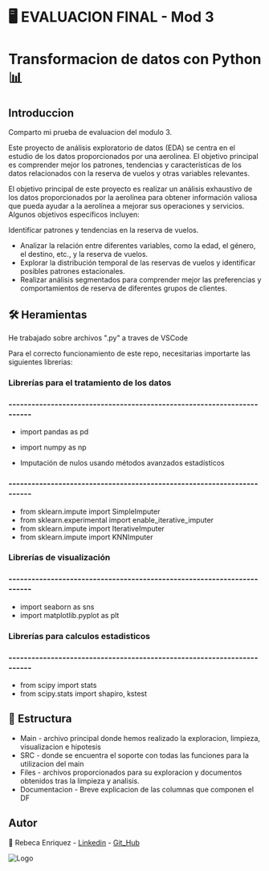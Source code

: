 
# 🖥️ EVALUACION FINAL - Mod 3
# Transformacion de datos con Python  📊


## Introduccion

Comparto mi prueba de evaluacion del modulo 3.

Este proyecto de análisis exploratorio de datos (EDA) se centra en el estudio de los datos proporcionados por una aerolinea. El objetivo principal es comprender mejor los patrones, tendencias y características de los datos relacionados con la reserva de vuelos y otras variables relevantes.

El objetivo principal de este proyecto es realizar un análisis exhaustivo de los datos proporcionados por la aerolínea para obtener información valiosa que pueda ayudar a la aerolínea a mejorar sus operaciones y servicios. Algunos objetivos específicos incluyen:

Identificar patrones y tendencias en la reserva de vuelos.
- Analizar la relación entre diferentes variables, como la edad, el género, el destino, etc., y la reserva de vuelos.
- Explorar la distribución temporal de las reservas de vuelos y identificar posibles patrones estacionales.
- Realizar análisis segmentados para comprender mejor las preferencias y comportamientos de reserva de diferentes grupos de clientes.

## 🛠️ Heramientas

He trabajado sobre archivos ".py" a traves de VSCode

Para el correcto funcionamiento de este repo, necesitarias importarte las siguientes librerias:

### Librerías para el tratamiento de los datos
### -----------------------------------------------------------------------
- import pandas as pd 
- import numpy as np

- Imputación de nulos usando métodos avanzados estadísticos
### -----------------------------------------------------------------------
- from sklearn.impute import SimpleImputer
- from sklearn.experimental import enable_iterative_imputer
- from sklearn.impute import IterativeImputer
- from sklearn.impute import KNNImputer

### Librerías de visualización
### -----------------------------------------------------------------------
- import seaborn as sns
- import matplotlib.pyplot as plt

### Librerías para calculos estadisticos
### -----------------------------------------------------------------------
- from scipy import stats
- from scipy.stats import shapiro, kstest


## 📂 Estructura 

- Main - archivo principal donde hemos realizado la exploracion, limpieza, visualizacion e hipotesis
- SRC - donde se encuentra el soporte con todas las funciones para la utilizacion del main
- Files - archivos proporcionados para su exploracion y documentos obtenidos tras la limpieza y analisis.
- Documentacion - Breve explicacion de las columnas que componen el DF 


## Autor

💫 Rebeca Enriquez
    - [Linkedin](https://www.linkedin.com/in/rebeca-enr%C3%ADquez-mart%C3%ADn-a2ab71176/)
    - [Git_Hub](https://github.com/rebeca-enma)



![Logo](https://64.media.tumblr.com/8c569df7f0d22444512f15923d6a7c71/tumblr_ntlwgyjgKt1ro8ysbo1_500.gifv)



